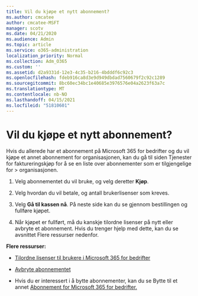 ```yaml
---
title: Vil du kjøpe et nytt abonnement?
ms.author: cmcatee
author: cmcatee-MSFT
manager: scotv
ms.date: 04/21/2020
ms.audience: Admin
ms.topic: article
ms.service: o365-administration
localization_priority: Normal
ms.collection: Adm_O365
ms.custom: ''
ms.assetid: d2a9331d-12e3-4c35-b216-4bdddf6c92c3
ms.openlocfilehash: fdeb916ca8d3e9d949dbdad7560679f2c92c1289
ms.sourcegitcommit: 8bc60ec34bc1e40685e3976576e04a2623f63a7c
ms.translationtype: MT
ms.contentlocale: nb-NO
ms.lasthandoff: 04/15/2021
ms.locfileid: "51810601"
---
```

# <a name="looking-to-buy-a-new-subscription"></a>Vil du kjøpe et nytt abonnement?

Hvis du allerede har et abonnement på Microsoft 365 for bedrifter og  du vil kjøpe et annet abonnement for organisasjonen, kan du gå til siden Tjenester for faktureringskjøp for å se en liste over abonnementer som er tilgjengelige for \> [](https://go.microsoft.com/fwlink/p/?linkid=868433) organisasjonen.
 
1. Velg abonnementet du vil bruke, og velg deretter **Kjøp**.

2. Velg hvordan du vil betale, og antall brukerlisenser som kreves.

3. Velg **Gå til kassen nå**. På neste side kan du se gjennom bestillingen og fullføre kjøpet.

4. Når kjøpet er fullført, må du kanskje tilordne lisenser på nytt eller avbryte et abonnement. Hvis du trenger hjelp med dette, kan du se avsnittet Flere ressurser nedenfor.

 **Flere ressurser:**
  
- [Tilordne lisenser til brukere i Microsoft 365 for bedrifter](https://docs.microsoft.com/microsoft-365/admin/add-users/add-users)
    
- [Avbryte abonnementet](https://docs.microsoft.com/microsoft-365/commerce/subscriptions/cancel-your-subscription)
    
- Hvis du er interessert i å bytte abonnementer, kan du se Bytte til et annet [Abonnement for Microsoft 365 for bedrifter.](https://docs.microsoft.com/microsoft-365/commerce/subscriptions/switch-to-a-different-plan)